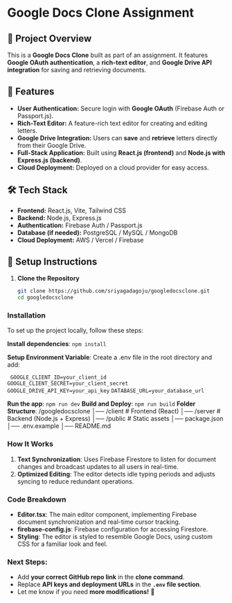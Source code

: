 # Google Docs Clone Assignment  

## 📌 Project Overview  
This is a **Google Docs Clone** built as part of an assignment. It features **Google OAuth authentication**, a **rich-text editor**, and **Google Drive API integration** for saving and retrieving documents.  

## 🚀 Features  
- **User Authentication:** Secure login with **Google OAuth** (Firebase Auth or Passport.js).  
- **Rich-Text Editor:** A feature-rich text editor for creating and editing letters.  
- **Google Drive Integration:** Users can **save** and **retrieve** letters directly from their Google Drive.  
- **Full-Stack Application:** Built using **React.js (frontend)** and **Node.js with Express.js (backend)**.  
- **Cloud Deployment:** Deployed on a cloud provider for easy access.  

## 🛠️ Tech Stack  
- **Frontend:** React.js, Vite, Tailwind CSS  
- **Backend:** Node.js, Express.js  
- **Authentication:** Firebase Auth / Passport.js  
- **Database (if needed):** PostgreSQL / MySQL / MongoDB  
- **Cloud Deployment:** AWS / Vercel / Firebase  

## 🔧 Setup Instructions  
1. **Clone the Repository**  
   ```bash
   git clone https://github.com/sriyagadagoju/googledocsclone.git
   cd googledocsclone


### Installation

To set up the project locally, follow these steps:



 **Install dependencies**:
    ```
npm install
    ```

 **Setup Environment Variable**:
Create a .env file in the root directory and add:

  ``` GOOGLE_CLIENT_ID=your_client_id```
```GOOGLE_CLIENT_SECRET=your_client_secret```
```GOOGLE_DRIVE_API_KEY=your_api_key```
```DATABASE_URL=your_database_url```


 **Run the app**:
    ```
    npm run dev
    ```
    **Build and Deploy**:
```npm run build```
  **Folder Structure**:
/googledocsclone
│── /client   # Frontend (React)
│── /server   # Backend (Node.js + Express)
│── /public   # Static assets
│── package.json
│── .env.example
│── README.md


### How It Works

1. **Text Synchronization**: Uses Firebase Firestore to listen for document changes and broadcast updates to all users in real-time.
2. **Optimized Editing**: The editor detects idle typing periods and adjusts syncing to reduce redundant operations.

### Code Breakdown

- **Editor.tsx**: The main editor component, implementing Firebase document synchronization and real-time cursor tracking.
- **firebase-config.js**: Firebase configuration for accessing Firestore.
- **Styling**: The editor is styled to resemble Google Docs, using custom CSS for a familiar look and feel.


### **Next Steps:**  
- Add **your correct GitHub repo link** in the **clone command**.  
- Replace **API keys and deployment URLs** in the **`.env` file section**.  
- Let me know if you need **more modifications!** 🚀

